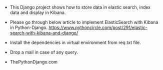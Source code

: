 - This Django project shows how to store data in elastic search, index data and display in Kibana.

- Please go through below article to implement ElasticSearch with Kibana in Python-Django.
https://www.pythoncircle.com/post/291/elastic-search-with-kibana-and-django/

- Install the dependencies in virtual environment from req.txt file.

- Drop a mail in case of any query.

- ThePythonDjango.com
